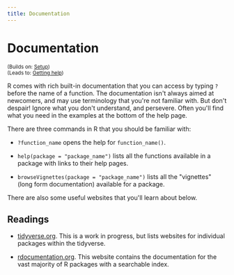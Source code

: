 ```yaml
---
title: Documentation
---
```


<!-- Generated automatically from documentation.yml. Do not edit by hand -->

# Documentation
<small>(Builds on: [Setup](setup.md))</small>  
<small>(Leads to: [Getting help](getting-help.md))</small>

R comes with rich built-in documentation that you can access by typing
`?` before the name of a function.  The documentation isn't always
aimed at newcomers, and may use terminology that you're not familiar with.
But don't despair! Ignore what you don't understand, and persevere.
Often you'll find what you need in the examples at the bottom of the help
page.

There are three commands in R that you should be familiar with:

* `?function_name` opens the help for `function_name()`.

* `help(package = "package_name")` lists all the functions available in
  a package with links to their help pages.

* `browseVignettes(package = "package_name")` lists all the "vignettes"
  (long form documentation) available for a package.

There are also some useful websites that you'll learn about below.

## Readings

  * [tidyverse.org](http://tidyverse.org).
    This is a work in progress, but lists websites for individual packages
    within the tidyverse.

  * [rdocumentation.org](https://www.rdocumentation.org).
    This website contains the documentation for the vast majority of R packages
    with a searchable index.



